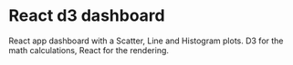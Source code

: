# React d3 dashboard
React app dashboard with a Scatter, Line and Histogram plots. D3 for the math calculations, React for the rendering.
